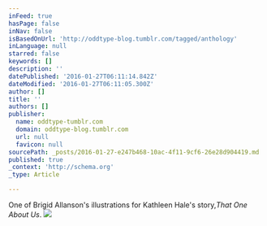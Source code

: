 ```yaml
---
inFeed: true
hasPage: false
inNav: false
isBasedOnUrl: 'http://oddtype-blog.tumblr.com/tagged/anthology'
inLanguage: null
starred: false
keywords: []
description: ''
datePublished: '2016-01-27T06:11:14.842Z'
dateModified: '2016-01-27T06:11:05.300Z'
author: []
title: ''
authors: []
publisher:
  name: oddtype-tumblr.com
  domain: oddtype-blog.tumblr.com
  url: null
  favicon: null
sourcePath: _posts/2016-01-27-e247b468-10ac-4f11-9cf6-26e28d904419.md
published: true
_context: 'http://schema.org'
_type: Article

---
```

One of Brigid Allanson's illustrations for Kathleen Hale's story,_That One About Us_.
![](http://36.media.tumblr.com/5c02825cb5eb663339c05aaedef9bb2e/tumblr_nxve7f7f6V1uawtwpo1_500.png)